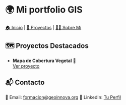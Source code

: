 # 🌍 Mi portfolio GIS

<nav>
  <a href="./">🏠 Inicio</a> |
  <a href="./proyectos">📂 Proyectos</a> |
  <a href="./about">🧑‍💻 Sobre Mí</a>
</nav>

## 🗺️ Proyectos Destacados
- **Mapa de Cobertura Vegetal** 🌱  
  [Ver proyecto](proyectos/proyecto1.md)

## 📬 Contacto
📧 Email: formacion@geoinnova.org
🔗 LinkedIn: [Tu Perfil](https://www.linkedin.com/school/geoinnova-formacion/)
